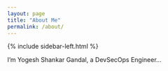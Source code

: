 ```yaml
---
layout: page
title: "About Me"
permalink: /about/
---
```


{% include sidebar-left.html %}

<p>I’m Yogesh Shankar Gandal, a DevSecOps Engineer...</p>

<!-- Add your story here, certifications, values, etc. -->
